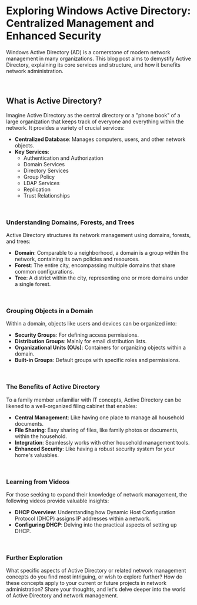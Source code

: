 # Exploring Windows Active Directory: Centralized Management and Enhanced Security

Windows Active Directory (AD) is a cornerstone of modern network management in many organizations. This blog post aims to demystify Active Directory, explaining its core services and structure, and how it benefits network administration.

<br>

## What is Active Directory?

Imagine Active Directory as the central directory or a "phone book" of a large organization that keeps track of everyone and everything within the network. It provides a variety of crucial services:

- **Centralized Database**: Manages computers, users, and other network objects.
- **Key Services**:
  - Authentication and Authorization
  - Domain Services
  - Directory Services
  - Group Policy
  - LDAP Services
  - Replication
  - Trust Relationships

<br>

### Understanding Domains, Forests, and Trees

Active Directory structures its network management using domains, forests, and trees:

- **Domain**: Comparable to a neighborhood, a domain is a group within the network, containing its own policies and resources.
- **Forest**: The entire city, encompassing multiple domains that share common configurations.
- **Tree**: A district within the city, representing one or more domains under a single forest.

<br>

### Grouping Objects in a Domain

Within a domain, objects like users and devices can be organized into:

- **Security Groups**: For defining access permissions.
- **Distribution Groups**: Mainly for email distribution lists.
- **Organizational Units (OUs)**: Containers for organizing objects within a domain.
- **Built-in Groups**: Default groups with specific roles and permissions.

<br>

### The Benefits of Active Directory

To a family member unfamiliar with IT concepts, Active Directory can be likened to a well-organized filing cabinet that enables:

- **Central Management**: Like having one place to manage all household documents.
- **File Sharing**: Easy sharing of files, like family photos or documents, within the household.
- **Integration**: Seamlessly works with other household management tools.
- **Enhanced Security**: Like having a robust security system for your home's valuables.

<br>

### Learning from Videos

For those seeking to expand their knowledge of network management, the following videos provide valuable insights:

- **DHCP Overview**: Understanding how Dynamic Host Configuration Protocol (DHCP) assigns IP addresses within a network.
- **Configuring DHCP**: Delving into the practical aspects of setting up DHCP.

<br>

### Further Exploration

What specific aspects of Active Directory or related network management concepts do you find most intriguing, or wish to explore further? How do these concepts apply to your current or future projects in network administration? Share your thoughts, and let's delve deeper into the world of Active Directory and network management.
